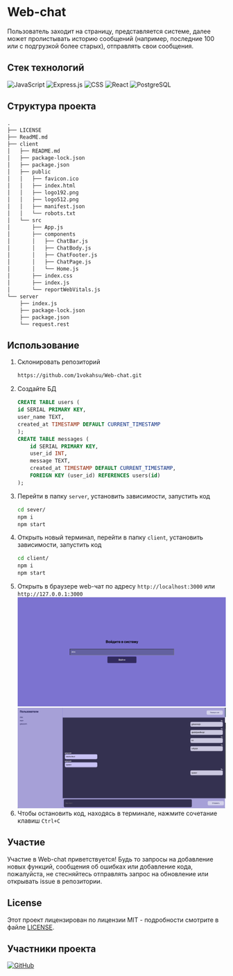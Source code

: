 # Web-chat

Пользователь заходит на страницу, представляется системе,
далее может пролистывать историю сообщений (например, последние 100 или с
подгрузкой более старых), отправлять свои сообщения.

## Стек технологий

![JavaScript](https://img.shields.io/badge/javascript-%23323330.svg?style=for-the-badge&logo=javascript&logoColor=%23F7DF1E) ![Express.js](https://img.shields.io/badge/express.js-%23404d59.svg?style=for-the-badge&logo=express&logoColor=%2361DAFB) ![CSS](https://img.shields.io/badge/CSS-1572B6?style=for-the-badge&logo=css3&logoColor=white) ![React](https://img.shields.io/badge/react-%2320232a.svg?style=for-the-badge&logo=react&logoColor=%2361DAFB) ![PostgreSQL](https://img.shields.io/badge/PostgreSQL-316192?style=for-the-badge&logo=postgresql&logoColor=white)


## Структура проекта

```tree
.
├── LICENSE
├── ReadME.md
├── client
│   ├── README.md
│   ├── package-lock.json
│   ├── package.json
│   ├── public
│   │   ├── favicon.ico
│   │   ├── index.html
│   │   ├── logo192.png
│   │   ├── logo512.png
│   │   ├── manifest.json
│   │   └── robots.txt
│   └── src
│       ├── App.js
│       ├── components
│       │   ├── ChatBar.js
│       │   ├── ChatBody.js
│       │   ├── ChatFooter.js
│       │   ├── ChatPage.js
│       │   └── Home.js
│       ├── index.css
│       ├── index.js
│       └── reportWebVitals.js
└── server
    ├── index.js
    ├── package-lock.json
    ├── package.json
    └── request.rest
```

## Использование
1. Склонировать репозиторий
    ```bash
    https://github.com/1vokahsu/Web-chat.git
    ```
3. Создайте БД
    ```sql
    CREATE TABLE users (
    id SERIAL PRIMARY KEY,
    user_name TEXT,
    created_at TIMESTAMP DEFAULT CURRENT_TIMESTAMP
    );
    CREATE TABLE messages (
        id SERIAL PRIMARY KEY,
        user_id INT,
        message TEXT,
        created_at TIMESTAMP DEFAULT CURRENT_TIMESTAMP,
        FOREIGN KEY (user_id) REFERENCES users(id) 
    );
    ```
2. Перейти в папку `server`, установить зависимости, запустить код
    ```bash
    cd sever/
    npm i
    npm start
    ```
3. Открыть новый терминал, перейти в папку `client`, установить зависимости, запустить код
    ```bash
    cd client/
    npm i
    npm start
    ```
4. Открыть в браузере web-чат по адресу `http://localhost:3000` или `http://127.0.0.1:3000`
![img1](img/home.png)
![img2](img/chat.png)
5. Чтобы остановить код, находясь в терминале, нажмите сочетание клавиш `Ctrl+C`



## Участие

Участие в Web-chat приветствуется! Будь то запросы на добавление новых функций, сообщения об ошибках или добавление кода, пожалуйста, не стесняйтесь отправлять запрос на обновление или открывать issue в репозитории.

## License

Этот проект лицензирован по лицензии MIT - подробности смотрите в файле [LICENSE](LICENSE).

## Участники проекта
[![GitHub](https://img.shields.io/badge/-galyeonh-333?style=for-the-badge&logo=GitHub&logoColor=fff)](https://github.com/1vokahsu)
